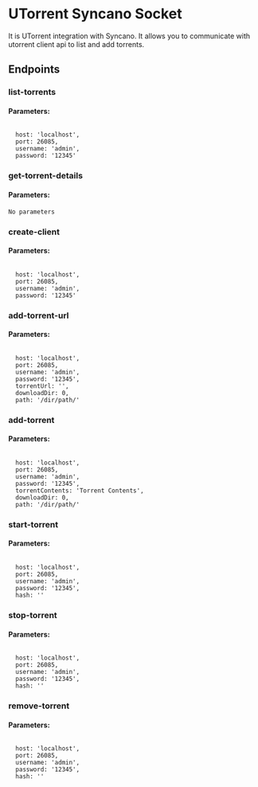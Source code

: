 # UTorrent Syncano Socket

It is UTorrent integration with Syncano. It allows you to communicate with utorrent client api to list and add torrents.

## Endpoints

### list-torrents

#### Parameters:
```

  host: 'localhost',
  port: 26085,
  username: 'admin',
  password: '12345'
```


### get-torrent-details

#### Parameters:
```
No parameters
```


### create-client

#### Parameters:
```

  host: 'localhost',
  port: 26085,
  username: 'admin',
  password: '12345'
```


### add-torrent-url

#### Parameters:
```

  host: 'localhost',
  port: 26085,
  username: 'admin',
  password: '12345',
  torrentUrl: '',
  downloadDir: 0,
  path: '/dir/path/'
```


### add-torrent

#### Parameters:
```

  host: 'localhost',
  port: 26085,
  username: 'admin',
  password: '12345',
  torrentContents: 'Torrent Contents',
  downloadDir: 0,
  path: '/dir/path/'
```


### start-torrent

#### Parameters:
```

  host: 'localhost',
  port: 26085,
  username: 'admin',
  password: '12345',
  hash: ''
```


### stop-torrent

#### Parameters:
```

  host: 'localhost',
  port: 26085,
  username: 'admin',
  password: '12345',
  hash: ''
```


### remove-torrent

#### Parameters:
```

  host: 'localhost',
  port: 26085,
  username: 'admin',
  password: '12345',
  hash: ''
```

